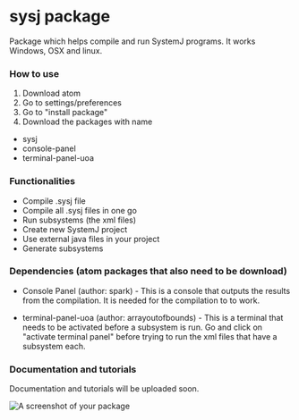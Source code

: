 # sysj package

Package which helps compile and run SystemJ programs. It works Windows, OSX and linux.

### How to use

1. Download atom
2. Go to settings/preferences
3. Go to "install package"
4. Download the packages with name
  - sysj
  - console-panel
  - terminal-panel-uoa

### Functionalities

- Compile .sysj file
- Compile all .sysj files in one go
- Run subsystems (the xml files)
- Create new SystemJ project
- Use external java files in your project
- Generate subsystems 

### Dependencies (atom packages that also need to be download)

- Console Panel (author: spark) - This is a console that outputs the results from the compilation. It is needed for the compilation to
  to work.

- terminal-panel-uoa (author: arrayoutofbounds) -  This is a terminal that needs to be activated before a subsystem is run. Go and click
  on "activate terminal panel" before trying to run the xml files that have a subsystem each.

### Documentation and tutorials

Documentation and tutorials will be uploaded soon.

![A screenshot of your package](http://i.imgur.com/NMCKks0.png)
